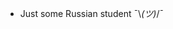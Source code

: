 - Just some Russian student ¯\\_(ツ)_/¯
<!---
GeorIsay/GeorIsay is a ✨ special ✨ repository because its `README.md` (this file) appears on your GitHub profile.
You can click the Preview link to take a look at your changes.
--->
